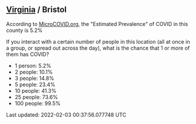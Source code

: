 
## [Virginia](/united-states/virginia) / Bristol

According to [MicroCOVID.org](http://microcovid.org),
the "Estimated Prevalence" of COVID in this county is 5.2%

If you interact with a certain number of people in this location
(all at once in a group, or spread out across the day), what is the chance that
1 or more of them has COVID?

- 1 person: 5.2%
- 2 people: 10.1%
- 3 people: 14.8%
- 5 people: 23.4%
- 10 people: 41.3%
- 25 people: 73.6%
- 100 people: 99.5%

Last updated: 2022-02-03 00:37:56.077748 UTC
